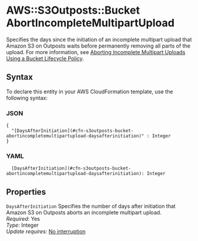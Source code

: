 # AWS::S3Outposts::Bucket AbortIncompleteMultipartUpload<a name="aws-properties-s3outposts-bucket-abortincompletemultipartupload"></a>

Specifies the days since the initiation of an incomplete multipart upload that Amazon S3 on Outposts waits before permanently removing all parts of the upload\. For more information, see [Aborting Incomplete Multipart Uploads Using a Bucket Lifecycle Policy](https://docs.aws.amazon.com/AmazonS3/latest/userguide/mpuoverview.html#mpu-abort-incomplete-mpu-lifecycle-config)\.

## Syntax<a name="aws-properties-s3outposts-bucket-abortincompletemultipartupload-syntax"></a>

To declare this entity in your AWS CloudFormation template, use the following syntax:

### JSON<a name="aws-properties-s3outposts-bucket-abortincompletemultipartupload-syntax.json"></a>

```
{
  "[DaysAfterInitiation](#cfn-s3outposts-bucket-abortincompletemultipartupload-daysafterinitiation)" : Integer
}
```

### YAML<a name="aws-properties-s3outposts-bucket-abortincompletemultipartupload-syntax.yaml"></a>

```
  [DaysAfterInitiation](#cfn-s3outposts-bucket-abortincompletemultipartupload-daysafterinitiation): Integer
```

## Properties<a name="aws-properties-s3outposts-bucket-abortincompletemultipartupload-properties"></a>

`DaysAfterInitiation`  <a name="cfn-s3outposts-bucket-abortincompletemultipartupload-daysafterinitiation"></a>
Specifies the number of days after initiation that Amazon S3 on Outposts aborts an incomplete multipart upload\.  
*Required*: Yes  
*Type*: Integer  
*Update requires*: [No interruption](https://docs.aws.amazon.com/AWSCloudFormation/latest/UserGuide/using-cfn-updating-stacks-update-behaviors.html#update-no-interrupt)